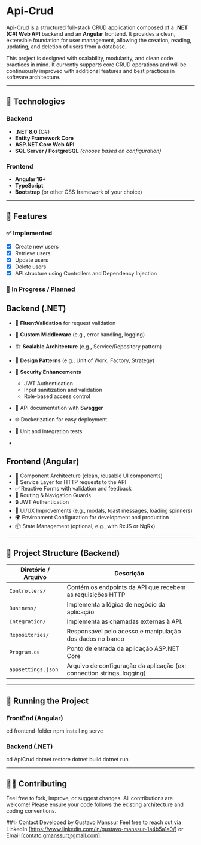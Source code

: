 # Api-Crud

Api-Crud is a structured full-stack CRUD application composed of a **.NET (C#) Web API** backend and an **Angular** frontend. It provides a clean, extensible foundation for user management, allowing the creation, reading, updating, and deletion of users from a database.

This project is designed with scalability, modularity, and clean code practices in mind. It currently supports core CRUD operations and will be continuously improved with additional features and best practices in software architecture.

---

## 🔧 Technologies

### Backend
- **.NET 8.0** (C#)
- **Entity Framework Core**
- **ASP.NET Core Web API**
- **SQL Server / PostgreSQL** *(choose based on configuration)*

### Frontend
- **Angular 16+**
- **TypeScript**
- **Bootstrap** (or other CSS framework of your choice)

---

## 📌 Features

### ✅ Implemented
- [x] Create new users
- [x] Retrieve users
- [x] Update users
- [x] Delete users
- [x] API structure using Controllers and Dependency Injection

### 🚧 In Progress / Planned

## Backend (.NET)
- 🔄 **FluentValidation** for request validation
- 🧱 **Custom Middleware** (e.g., error handling, logging)
- 🏗 **Scalable Architecture** (e.g., Service/Repository pattern)
- 🧠 **Design Patterns** (e.g., Unit of Work, Factory, Strategy)
- 🔐 **Security Enhancements**
  - JWT Authentication
  - Input sanitization and validation
  - Role-based access control
- 📄 API documentation with **Swagger**
- 🌐 Dockerization for easy deployment
- 🧪 Unit and Integration tests

- 
## Frontend (Angular)
- 📐 Component Architecture (clean, reusable UI components)
- 📡 Service Layer for HTTP requests to the API
- ✅ Reactive Forms with validation and feedback
- 🚥 Routing & Navigation Guards
- 🔒 JWT Authentication
- 🎨 UI/UX Improvements (e.g., modals, toast messages, loading spinners)
- 🌍 Environment Configuration for development and production
- 📦 State Management (optional, e.g., with RxJS or NgRx)

---

## 📁 Project Structure (Backend)

| Diretório / Arquivo | Descrição                                                              |
| ------------------- | ---------------------------------------------------------------------- |
| `Controllers/`      | Contém os endpoints da API que recebem as requisições HTTP             |
| `Business/`         | Implementa a lógica de negócio da aplicação                            |
| `Integration/`      | Implementa as chamadas externas à API.                                 |
| `Repositories/`     | Responsável pelo acesso e manipulação dos dados no banco               |
| `Program.cs`        | Ponto de entrada da aplicação ASP.NET Core                             |
| `appsettings.json`  | Arquivo de configuração da aplicação (ex: connection strings, logging) |

---

## 🧪 Running the Project

### FrontEnd (Angular)
cd frontend-folder
npm install
ng serve

### Backend (.NET)
cd ApiCrud
dotnet restore
dotnet build
dotnet run

---

## 🧑‍💻 Contributing
Feel free to fork, improve, or suggest changes. All contributions are welcome! Please ensure your code follows the existing architecture and coding conventions.

##✨ Contact
Developed by Gustavo Manssur
Feel free to reach out via LinkedIn [https://www.linkedin.com/in/gustavo-manssur-1a4b5a1a0/] or Email [contato.gmanssur@gmail.com].
